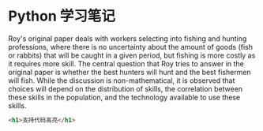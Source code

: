 # Python 学习笔记

Roy's original paper deals with workers selecting into fishing and hunting professions, where there is no uncertainty about the amount of goods (fish or rabbits) that will be caught in a given period, but fishing is more costly as it requires more skill. The central question that Roy tries to answer in the original paper is whether the best hunters will hunt and the best fishermen will fish. While the discussion is non-mathematical, it is observed that choices will depend on the distribution of skills, the correlation between these skills in the population, and the technology available to use these skills.

```html
<h1>支持代码高亮</h1>
```

<!-- $$\sum_{i=0}^{\infty}$$ -->
